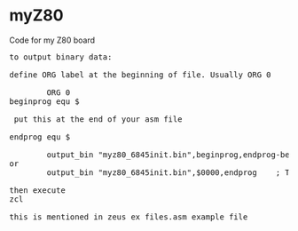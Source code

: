 # myZ80
Code for my Z80 board


<pre>
to output binary data:

define ORG label at the beginning of file. Usually ORG 0

        ORG 0
beginprog equ $

 put this at the end of your asm file

endprog equ $

        output_bin "myz80_6845init.bin",beginprog,endprog-beginprog    ; The binary file
or
        output_bin "myz80_6845init.bin",$0000,endprog    ; The binary file

then execute
zcl <filename>

this is mentioned in zeus_ex_files.asm example file
</pre>
